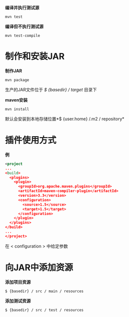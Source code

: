 **编译并执行测试源**
```
mvn test
```
**编译但不执行测试源**
```
mvn test-compile
```

# 制作和安装JAR
**制作JAR**
```
mvn package
```
生产的JAR文件位于 *$ {basedir} / target* 目录下

**maven安装**
```
mvn install
```
默认会安装到本地存储位置*$ {user.home} /.m2 / repository*
# 插件使用方式
**例**
```xml
<project
...
<build>
  <plugins>
    <plugin>
      <groupId>org.apache.maven.plugins</groupId>
      <artifactId>maven-compiler-plugin</artifactId>
      <version>3.3</version>
      <configuration>
        <source>1.5</source>
        <target>1.5</target>
      </configuration>
    </plugin>
  </plugins>
</build>
...
</project>
```
在 < configuration > 中给定参数
# 向JAR中添加资源
**添加项目资源**  
```
$ {basedir} / src / main / resources
```
**添加测试资源**
```
$ {basedir} / src / test / resources
```